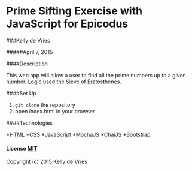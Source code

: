 # Prime Sifting Exercise with JavaScript for Epicodus

###Kelly de Vries

#####April 7, 2015

####Description

This web app will allow a user to find all the prime numbers up to a given number.  Logic used the Sieve of Eratosthenes.

####Set Up

1. `git clone` the repository
2. open index.html in your browser

####Technologies

*HTML
*CSS
*JavaScript
*MochaJS
*ChaiJS
*Bootstrap
#### License [MIT](https://gist.github.com/kdv24/3f10fca06a7d78d09abf)

Copyright (c) 2015 Kelly de Vries

